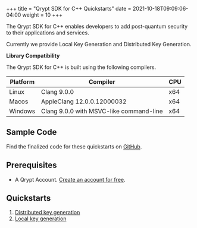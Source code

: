+++
title = "Qrypt SDK for C++ Quickstarts"
date = 2021-10-18T09:09:06-04:00
weight = 10
+++

The Qrypt SDK for C++ enables developers to add post-quantum security to their applications and services.

Currently we provide Local Key Generation and Distributed Key Generation.

**Library Compatibility**

The Qrypt SDK for C++ is built using the following compilers.

| Platform | Compiler | CPU
|---|---|---|
| Linux | Clang 9.0.0 | x64 |
| Macos | AppleClang 12.0.0.12000032 | x64 |
| Windows | Clang 9.0.0 with MSVC-like command-line | x64 |
## Sample Code

Find the finalized code for these quickstarts on [GitHub](https://github.com/QryptInc/qrypt-security-quickstarts-cpp).

## Prerequisites
- A Qrypt Account. [Create an account for free](https://portal.qrypt.com/).

## Quickstarts
1. [Distributed key generation](keygendistributed/)
1. [Local key generation](keygenlocal/)
